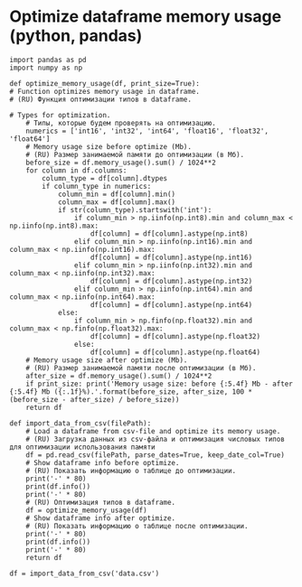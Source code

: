 # Optimize dataframe memory usage (python, pandas)

    import pandas as pd
    import numpy as np

    def optimize_memory_usage(df, print_size=True):
    # Function optimizes memory usage in dataframe.
    # (RU) Функция оптимизации типов в dataframe.
    
    # Types for optimization.
        # Типы, которые будем проверять на оптимизацию.
        numerics = ['int16', 'int32', 'int64', 'float16', 'float32', 'float64']
        # Memory usage size before optimize (Mb).
        # (RU) Размер занимаемой памяти до оптимизации (в Мб).
        before_size = df.memory_usage().sum() / 1024**2    
        for column in df.columns:
            column_type = df[column].dtypes
            if column_type in numerics:
                column_min = df[column].min()
                column_max = df[column].max()
                if str(column_type).startswith('int'):
                    if column_min > np.iinfo(np.int8).min and column_max < np.iinfo(np.int8).max:
                        df[column] = df[column].astype(np.int8)
                    elif column_min > np.iinfo(np.int16).min and column_max < np.iinfo(np.int16).max:
                        df[column] = df[column].astype(np.int16)
                    elif column_min > np.iinfo(np.int32).min and column_max < np.iinfo(np.int32).max:
                        df[column] = df[column].astype(np.int32)
                    elif column_min > np.iinfo(np.int64).min and column_max < np.iinfo(np.int64).max:
                        df[column] = df[column].astype(np.int64)  
                else:
                    if column_min > np.finfo(np.float32).min and column_max < np.finfo(np.float32).max:
                        df[column] = df[column].astype(np.float32)
                    else:
                        df[column] = df[column].astype(np.float64)    
        # Memory usage size after optimize (Mb).
        # (RU) Размер занимаемой памяти после оптимизации (в Мб).
        after_size = df.memory_usage().sum() / 1024**2
        if print_size: print('Memory usage size: before {:5.4f} Mb - after {:5.4f} Mb ({:.1f}%).'.format(before_size, after_size, 100 * (before_size - after_size) / before_size))
        return df

    def import_data_from_csv(filePath):
        # Load a dataframe from csv-file and optimize its memory usage.
        # (RU) Загрузка данных из csv-файла и оптимизация числовых типов для оптимизации использования памяти
        df = pd.read_csv(filePath, parse_dates=True, keep_date_col=True)
        # Show dataframe info before optimize.
        # (RU) Показать информацию о таблице до оптимизации.
        print('-' * 80)
        print(df.info())
        print('-' * 80)
        # (RU) Оптимизация типов в dataframe.
        df = optimize_memory_usage(df)
        # Show dataframe info after optimize.
        # (RU) Показать информацию о таблице после оптимизации.
        print('-' * 80)
        print(df.info())
        print('-' * 80)
        return df
    
    df = import_data_from_csv('data.csv')

